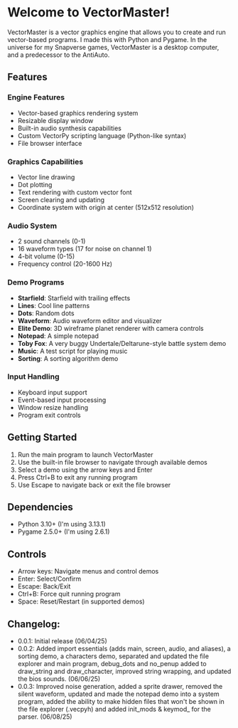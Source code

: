 # Welcome to VectorMaster!

VectorMaster is a vector graphics engine that allows you to create and run vector-based programs. I made this with Python and Pygame. In the universe for my Snapverse games, VectorMaster is a desktop computer, and a predecessor to the AntiAuto.

## Features

### Engine Features
- Vector-based graphics rendering system
- Resizable display window
- Built-in audio synthesis capabilities
- Custom VectorPy scripting language (Python-like syntax)
- File browser interface

### Graphics Capabilities
- Vector line drawing
- Dot plotting
- Text rendering with custom vector font
- Screen clearing and updating
- Coordinate system with origin at center (512x512 resolution)

### Audio System
- 2 sound channels (0-1)
- 16 waveform types (17 for noise on channel 1)
- 4-bit volume (0-15)
- Frequency control (20-1600 Hz)

### Demo Programs
- **Starfield**: Starfield with trailing effects
- **Lines**: Cool line patterns
- **Dots**: Random dots
- **Waveform**: Audio waveform editor and visualizer
- **Elite Demo**: 3D wireframe planet renderer with camera controls
- **Notepad**: A simple notepad
- **Toby Fox**: A very buggy Undertale/Deltarune-style battle system demo
- **Music**: A test script for playing music
- **Sorting**: A sorting algorithm demo

### Input Handling
- Keyboard input support
- Event-based input processing
- Window resize handling
- Program exit controls

## Getting Started

1. Run the main program to launch VectorMaster
2. Use the built-in file browser to navigate through available demos
3. Select a demo using the arrow keys and Enter
4. Press Ctrl+B to exit any running program
5. Use Escape to navigate back or exit the file browser

## Dependencies

- Python 3.10+ (I'm using 3.13.1)
- Pygame 2.5.0+ (I'm using 2.6.1)

## Controls

- Arrow keys: Navigate menus and control demos
- Enter: Select/Confirm
- Escape: Back/Exit
- Ctrl+B: Force quit running program
- Space: Reset/Restart (in supported demos)

## Changelog:

- 0.0.1: Initial release (06/04/25)
- 0.0.2: Added import essentials (adds main, screen, audio, and aliases), a sorting demo, a characters demo, separated and updated the file explorer and main program, debug_dots and no_penup added to draw_string and draw_character, improved string wrapping, and updated the bios sounds. (06/06/25)
- 0.0.3: Improved noise generation, added a sprite drawer, removed the silent waveform, updated and made the notepad demo into a system program, added the ability to make hidden files that won't be shown in the file explorer (.vecpyh) and added init_mods & keymod_ for the parser. (06/08/25)